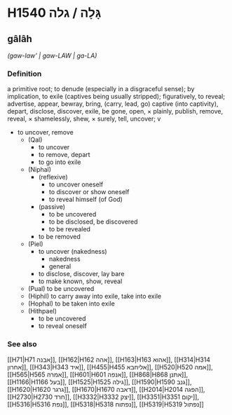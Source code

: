 # H1540 גָּלָה / גלה

## gâlâh

_(gaw-law' | ɡaw-LAW | ɡa-LA)_

### Definition

a primitive root; to denude (especially in a disgraceful sense); by implication, to exile (captives being usually stripped); figuratively, to reveal; advertise, appear, bewray, bring, (carry, lead, go) captive (into captivity), depart, disclose, discover, exile, be gone, open, × plainly, publish, remove, reveal, × shamelessly, shew, × surely, tell, uncover; v

- to uncover, remove
  - (Qal)
    - to uncover
    - to remove, depart
    - to go into exile
  - (Niphal)
    - (reflexive)
      - to uncover oneself
      - to discover or show oneself
      - to reveal himself (of God)
    - (passive)
      - to be uncovered
      - to be disclosed, be discovered
      - to be revealed
    - to be removed
  - (Piel)
    - to uncover (nakedness)
      - nakedness
      - general
    - to disclose, discover, lay bare
    - to make known, show, reveal
  - (Pual) to be uncovered
  - (Hiphil) to carry away into exile, take into exile
  - (Hophal) to be taken into exile
  - (Hithpael)
    - to be uncovered
    - to reveal oneself

### See also

[[H71|H71 אבנה]], [[H162|H162 אהה]], [[H163|H163 אהוא]], [[H314|H314 אחרון]], [[H343|H343 איד]], [[H455|H455 אליחבא]], [[H520|H520 אמה]], [[H565|H565 אמרה]], [[H601|H601 אנפה]], [[H868|H868 אתנן]], [[H1166|H1166 בעל]], [[H1525|H1525 גילה]], [[H1590|H1590 גנב]], [[H1620|H1620 גרגר]], [[H1670|H1670 דאבה]], [[H2014|H2014 הפגה]], [[H2730|H2730 חרד]], [[H3332|H3332 יצק]], [[H3351|H3351 יקום]], [[H5316|H5316 נפת]], [[H5318|H5318 נפתוח]], [[H5319|H5319 נפתול]]
